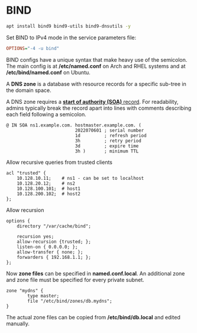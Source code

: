 # BIND

```sh
apt install bind9 bind9-utils bind9-dnsutils -y
```

Set BIND to IPv4 mode in the service parameters file:

``` ini title="/etc/default/bind9"
OPTIONS="-4 -u bind"
```

BIND configs have a unique syntax that make heavy use of the semicolon.
The main config is at **/etc/named.conf** on Arch and RHEL systems and at **/etc/bind/named.conf** on Ubuntu.

A **DNS zone** is a database with resource records for a specific sub-tree in the domain space.

A DNS zone requires a [**start of authority (SOA)** record](https://access.redhat.com/documentation/en-us/red_hat_enterprise_linux/9/html/managing_networking_infrastructure_services/assembly_setting-up-and-configuring-a-bind-dns-server_networking-infrastructure-services).
For readability, admins typically break the record apart into lines with comments describing each field following a semicolon.

``` title="Representative SOA record"
@ IN SOA ns1.example.com. hostmaster.example.com. (
                          2022070601 ; serial number
                          1d         ; refresh period
                          3h         ; retry period
                          3d         ; expire time
                          3h )       ; minimum TTL
```

Allow recursive queries from trusted clients

``` title="/etc/bind/named.conf.options"
acl "trusted" {
    10.128.10.11;    # ns1 - can be set to localhost
    10.128.20.12;    # ns2
    10.128.100.101;  # host1
    10.128.200.102;  # host2
};
```

Allow recursion

``` title="/etc/bind/named.conf.options" hl_lines="4-8"
options {
    directory "/var/cache/bind";
    
    recursion yes;
    allow-recursion {trusted; };
    listen-on { 0.0.0.0; };
    allow-transfer { none; };
    forwarders { 192.168.1.1; };
};
```

Now **zone files** can be specified in **named.conf.local**. An additional zone and zone file must be specified for every private subnet.

``` title="/etc/bind/named.conf.local"
zone "mydns" {
        type master;
        file "/etc/bind/zones/db.mydns";
}
```

The actual zone files can be copied from **/etc/bind/db.local** and edited manually.

``` title="/etc/bind/zones/db.mydns"

```
